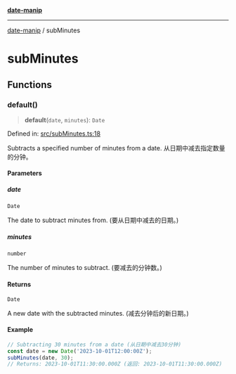 [**date-manip**](index.md)

***

[date-manip](modules.md) / subMinutes

# subMinutes

## Functions

### default()

> **default**(`date`, `minutes`): `Date`

Defined in: [src/subMinutes.ts:18](https://github.com/fengxinming/date-manip/blob/672f1dce8f57973c145b734bdf778535cf1bb983/src/subMinutes.ts#L18)

Subtracts a specified number of minutes from a date.
从日期中减去指定数量的分钟。

#### Parameters

##### date

`Date`

The date to subtract minutes from. (要从日期中减去的日期。)

##### minutes

`number`

The number of minutes to subtract. (要减去的分钟数。)

#### Returns

`Date`

A new date with the subtracted minutes. (减去分钟后的新日期。)

#### Example

```ts
// Subtracting 30 minutes from a date (从日期中减去30分钟)
const date = new Date('2023-10-01T12:00:00Z');
subMinutes(date, 30);
// Returns: 2023-10-01T11:30:00.000Z (返回: 2023-10-01T11:30:00.000Z)
```
